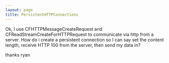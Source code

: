 ```yaml
---
layout: page
title: PersistentHTTPConnections
---
```


Ok, I use CFHTTPMessageCreateRequest and CFReadStreamCreateForHTTPRequest to communicate via http from a server. How do i create a persistent connection so I can say set the content length, receive HTTP 100 from the server, then send my data in?

thanks
ryan

